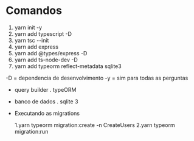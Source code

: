 # Comandos

1. yarn init -y
2. yarn add typescript -D
3. yarn tsc --init
4. yarn add express
5. yarn add @types/express -D
6. yarn add ts-node-dev -D
7. yarn add typeorm reflect-metadata sqlite3

-D = dependencia de desenvolvimento
-y = sim para todas as perguntas

- query builder
  . typeORM

- banco de dados
  . sqlite 3

- Executando as migrations

  1.yarn typeorm migration:create -n CreateUsers
  2.yarn typeorm migration:run
